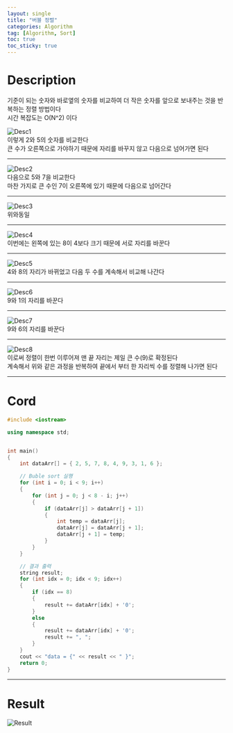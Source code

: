 ```yaml
---
layout: single
title: "버블 정렬"
categories: Algorithm
tag: [Algorithm, Sort]
toc: true
toc_sticky: true
---
```


# Description
기준이 되는 숫자와 바로옆의 숫자를 비교하여 더 작은 숫자를 앞으로 보내주는 것을 반복하는 정렬 방법이다 <br>
시간 복잡도는 O(N^2) 이다

![Desc1](https://user-images.githubusercontent.com/97664446/170823494-68943511-dc60-4891-b8fd-ffe410dd8db3.PNG) <br>
이렇게 2와 5의 숫자를 비교한다 <br>
큰 수가 오른쪽으로 가야하기 때문에 자리를 바꾸지 않고 다음으로 넘어가면 된다 <br>
***

![Desc2](https://user-images.githubusercontent.com/97664446/170823495-ea29b0b0-fd1f-464c-af6a-14d63be19efd.PNG) <br>
다음으로 5와 7을 비교한다 <br>
마찬 가지로 큰 수인 7이 오른쪽에 있기 때문에 다음으로 넘어간다 <br>
***

![Desc3](https://user-images.githubusercontent.com/97664446/170823496-0254ddec-5df5-4ee0-bf34-c2b02167d3cc.PNG) <br>
위와동일 <br>
***

![Desc4](https://user-images.githubusercontent.com/97664446/170823498-cf6e8547-ed5d-4158-8dd7-48bf68f0e95a.PNG) <br>
이번에는 왼쪽에 있는 8이 4보다 크기 때문에 서로 자리를 바꾼다 <br>
***

![Desc5](https://user-images.githubusercontent.com/97664446/170823500-818385a6-2e25-4703-bd2d-57e3437e4bcf.PNG) <br>
4와 8의 자리가 바뀌었고 다음 두 수를 계속해서 비교해 나간다 <br>
***
![Desc6](https://user-images.githubusercontent.com/97664446/170823504-84a5f9b7-166a-47c1-9a89-88de4c63facc.PNG) <br>
9와 1의 자리를 바꾼다 <br>
***
![Desc7](https://user-images.githubusercontent.com/97664446/170823505-837ba882-748d-424b-89a5-dc0c57d9befd.PNG) <br>
9와 6의 자리를 바꾼다 <br>
***

![Desc8](https://user-images.githubusercontent.com/97664446/170823506-fb5e50ef-4ec6-4ed8-9eb2-4055ec57f32d.PNG) <br>
이로써 정렬이 한번 이루어져 맨 끝 자리는 제일 큰 수(9)로 확정된다 <br>
계속해서 위와 같은 과정을 반복하여 끝에서 부터 한 자리씩 수를 정렬해 나가면 된다 <br>
***

# Cord
```c++
#include <iostream>

using namespace std;


int main()
{
    int dataArr[] = { 2, 5, 7, 8, 4, 9, 3, 1, 6 };

    // Buble sort 실행
    for (int i = 0; i < 9; i++)
    {
        for (int j = 0; j < 8 - i; j++)
        {
            if (dataArr[j] > dataArr[j + 1])
            {
                int temp = dataArr[j];
                dataArr[j] = dataArr[j + 1];
                dataArr[j + 1] = temp;
            }
        }
    }

    // 결과 출력
    string result;
    for (int idx = 0; idx < 9; idx++)
    {
        if (idx == 8)
        {
            result += dataArr[idx] + '0';
        }
        else
        {
            result += dataArr[idx] + '0';
            result += ", ";
        }
    }
    cout << "data = {" << result << " }";
    return 0;
}
```

***

# Result
![Result](https://user-images.githubusercontent.com/97664446/170705732-0a4053e3-bfe4-49b6-8aaf-df5f913df807.PNG)

